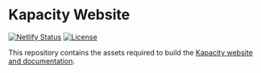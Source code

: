 # Kapacity Website

[![Netlify Status](https://api.netlify.com/api/v1/badges/77afd473-a400-488d-9294-0e36007fc6bf/deploy-status)](https://app.netlify.com/sites/kapacity/deploys)
[![License](https://img.shields.io/github/license/traas-stack/kapacity-website)](https://creativecommons.org/licenses/by/4.0/legalcode.txt)

This repository contains the assets required to build the [Kapacity website and documentation](https://kapacity.netlify.app).
